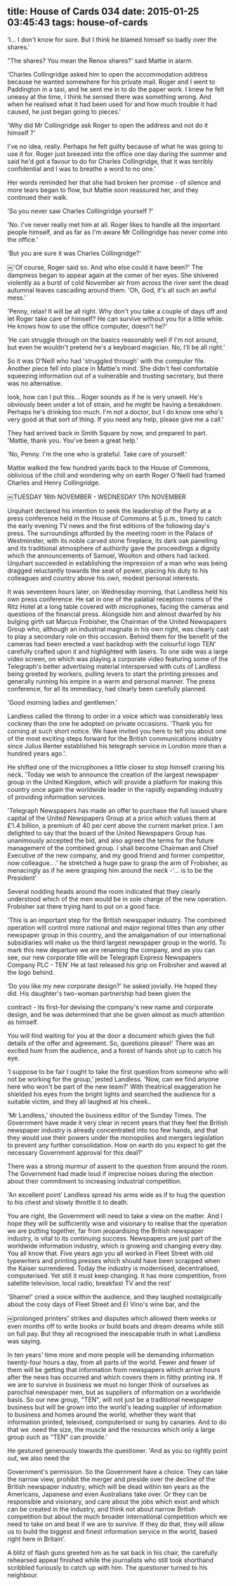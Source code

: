 title: House of Cards 034
date: 2015-01-25 03:45:43
tags: house-of-cards
---

‘I... I don't know for sure. But I think he blamed himself so badly over the shares.'

"The shares? You mean the Renox shares?' said Mattie in alarm.

'Charles Collingridge asked him to open the accommodation address because he wanted somewhere for his private mail. Roger and I went to Paddington in a taxi, and he sent me in to do the paper work. I knew he felt uneasy at the time, I think he sensed there was something wrong. And when he realised what it had been used for and how much trouble it had caused, he just began going to pieces.'

'Why did Mr Collingridge ask Roger to open the address and not do it himself ?'

I've no idea, really. Perhaps he felt guilty because of what he was going to use it for. Roger just breezed into the office one day during the summer and said he'd got a favour to do for Charles Collingridge, that it was terribly confidential and I was to breathe a word to no one.'

Her words reminded her that she had broken her promise - of silence and more tears began to flow, but Mattie soon reassured her, and they continued their walk.

'So you never saw Charles Collingridge yourself ?'

'No. I've never really met him at all. Roger likes to handle all the important people himself, and as far as I'm aware Mr Collingridge has never come into the office.'

'But you are sure it was Charles Collingridge?'

￼'Of course, Roger said so. And who else could it have been?' The dampness began to appear again at the comer of her eyes. She shivered violently as a burst of cold November air from across the river sent the dead autumnal leaves cascading around them. 'Oh, God, it's all such an awful mess.'

'Penny, relax! It will be all right. Why don't you take a couple of days off and let Roger take care of himself? He can survive without you for a little while. He knows how to use the office computer, doesn't he?'

‘He can struggle through on the basics reasonably well if I'm not around, but even he wouldn't pretend he's a keyboard magician. No, I’ll be all right.'

So it was O'Neill who had 'struggled through' with the computer file. Another piece fell into place in Mattie's mind. She didn't feel comfortable squeezing information out of a vulnerable and trusting secretary, but there was no alternative.

look, how can I put this... Roger sounds as if he is very unwell. He's obviously been under a lot of strain, and he might be having a breakdown. Perhaps he's drinking too much. I'm not a doctor, but I do know one who's very good at that sort of thing. If you need any help, please give me a call.'

They had arrived back in Smith Square by now, and prepared to part. 'Mattie, thank you. You've been a great help.'

'No, Penny. I'm the one who is grateful. Take care of yourself.'

Mattie walked the few hundred yards back to the House of Commons, oblivious of the chill and wondering why on earth Roger O'Neill had framed Charles and Henry Collingridge.

￼TUESDAY 16th NOVEMBER - WEDNESDAY 17th NOVEMBER

Urquhart declared his intention to seek the leadership of the Party at a press conference held in the House of Commons at 5 p.m., timed to catch the early evening TV news and the first editions of the following day's press. The surroundings afforded by the meeting room in the Palace of Westminster, with its noble carved stone fireplace, its dark oak panelling and its traditional atmosphere of authority gave the proceedings a dignity which the announcements of Samuel, Woolton and others had lacked. Urquhart succeeded in establishing the impression of a man who was being dragged reluctantly towards the seat of power, placing his duty to his colleagues and country above his own, modest personal interests.

It was seventeen hours later, on Wednesday morning, that Landless held his own press conference. He sat in one of the palatial reception rooms of the Ritz Hotel at a long table covered with microphones, facing the cameras and questions of the financial press. Alongside him and almost dwarfed by his bulging girth sat Marcus Frobisher, the Chairman of the United Newspapers Group who, although an industrial magnate in his own right, was clearly cast to play a secondary role on this occasion. Behind them for the benefit of the cameras had been erected a vast backdrop with the colourful logo TEN' carefully crafted upon it and highlighted with lasers. To one side was a large video screen, on which was playing a corporate video featuring some of the Telegraph's better advertising material interspersed with cuts of Landless being greeted by workers, pulling levers to start the printing presses and generally running his empire in a warm and personal manner. The press conference, for all its immediacy, had clearly been carefully planned.

'Good morning ladies and gentlemen.'

Landless called the throng to order in a voice which was considerably less cockney than the one he adopted on private occasions. 'Thank you for corning at such short notice. We have invited you here to tell you about one of the most exciting steps forward for the British communications industry since Julius Renter established his telegraph service in London more than a hundred years ago.'.

He shifted one of the microphones a little closer to stop himself craning his neck. 'Today we wish to announce the creation of the largest newspaper group in the United Kingdom, which will provide a platform for making this country once again the worldwide leader in the rapidly expanding industry of providing information services.

'Telegraph Newspapers has made an offer to purchase the full issued share capital of the United Newspapers Group at a price which values them at £’I.4 billion, a premium of 40 per cent above the current market price. I am delighted to say that the board of the United Newspapers Group has unanimously accepted the bid, and also agreed the terms for the future management of the combined group. I shall become Chairman and Chief Executive of the new company, and my good friend and former competitor, now colleague.. .' he stretched a huge paw to grasp the arm of Frobisher, as menacingly as if he were grasping him around the neck -'... is to be the President’

Several nodding heads around the room indicated that they clearly understood which of the men would be in sole charge of the new operation. Frobisher sat there trying hard to put on a good face.

'This is an important step for the British newspaper industry. The combined operation will control more national and major regional titles than any other newspaper group in this country, and the amalgamation of our international subsidiaries will make us the third largest newspaper group in the world. To mark this new departure we are renaming the company, and as you can see, our new corporate title will be Telegraph Express Newspapers Company PLC - TEN’ He at last released his grip on Frobisher and waved at the logo behind.

‘Do you like my new corporate design?' he asked jovially. He hoped they did. His daughter's two-woman partnership had been given the

contract - its first-for devising the company's new name and corporate design, and he was determined that she be given almost as much attention as himself.

You will find waiting for you at the door a document which gives the full details of the offer and agreement. So, questions please!' There was an excited hum from the audience, and a forest of hands shot up to catch his eye.

‘I suppose to be fair I ought to take the first question from someone who will not be working for the group,' jested Landless. 'Now, can we find anyone here who won't be part of the new team?' With theatrical exaggeration he shielded his eyes from the bright lights and searched the audience for a suitable victim, and they all laughed at his cheek..

'Mr Landless,' shouted the business editor of the Sunday Times. The Government have made it very clear in recent years that they feel the British newspaper industry is already concentrated into too few hands, and that they would use their powers under the monopolies and mergers legislation to prevent any further consolidation. How on earth do you expect to get the necessary Government approval for this deal?'

There was a strong murmur of assent to the question from around the room. The Government had made loud if imprecise noises during the election about their commitment to increasing industrial competition.

'An excellent point’ Landless spread his arms wide as if to hug the question to his chest and slowly throttle it to death.

You are right, the Government will need to take a view on the matter. And I hope they will be sufficiently wise and visionary to realise that the operation we are putting together, far from jeopardising the British newspaper industry, is vital to its continuing success. Newspapers are just part of the worldwide information industry, which is growing and changing every day. You all know that. Five years ago you all worked in Fleet Street with old typewriters and printing presses which should have been scrapped when the Kaiser surrendered. Today the industry is modernised, decentralised, computerised. Yet still it must keep changing. It has more competition, from satellite television, local radio, breakfast TV and the rest’

'Shame!' cried a voice within the audience, and they laughed nostalgically about the cosy days of Fleet Street and El Vino's wine bar, and the

￼prolonged printers' strikes and disputes which allowed them weeks or even months off to write books or build boats and dream dreams while still on full pay. But they all recognised the inescapable truth in what Landless was saying.

In ten years' time more and more people will be demanding information twenty-four hours a day, from all parts of the world. Fewer and fewer of them will be getting that information from newspapers which arrive hours after the news has occurred and which covers them in filthy printing ink. If we are to survive in business we must no longer think of ourselves as parochial newspaper men, but as suppliers of information on a worldwide basis. So our new group, "TEN", will not just be a traditional newspaper business but will be grown into the world's leading supplier of information to business and homes around the world, whether they want that information printed, televised, computerised or sung by canaries. And to do that we .need the size, the muscle and the resources which only a large group such as "TEN" can provide.'

He gestured generously towards the questioner. 'And as you so rightly point out, we also need the

Government's permission. So the Government have a choice. They can take the narrow view, prohibit the merger and preside over the decline of the British newspaper industry, which will be dead within ten years as the Americans, Japanese and even Australians take over. Or they can be responsible and visionary, and care about the jobs which exist and which can be created in the industry, and think not about narrow British competition but about the much broader international competition which we need to take on and beat if we are to survive. If they do that, they will allow us to build the biggest and finest information service in the world, based right here in Britain’.

A blitz of flash guns greeted him as he sat back in his chair, the carefully rehearsed appeal finished while the journalists who still took shorthand scribbled furiously to catch up with him. The questioner turned to his neighbour.

